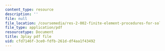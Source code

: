 ```yaml
---
content_type: resource
description: ''
file: null
file_location: /coursemedia/res-2-002-finite-element-procedures-for-solids-and-structures-spring-2010/cfd7146f3ce0fdfb261ddf4aa1f43492_20WSeL4tz2k.pdf
file_type: application/pdf
resourcetype: Document
title: 3play pdf file
uid: cfd7146f-3ce0-fdfb-261d-df4aa1f43492
---
```

